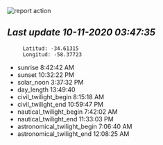 ![report action](https://github.com/matiasz8/actions-for-reports/workflows/report%20action/badge.svg?branch=develop) 


## *****Last update 10-11-2020 03:47:35*****



		 Latitud: -34.61315
		 Longitud: -58.37723

 - sunrise 	 8:42:42 AM
 - sunset 	 10:32:22 PM
 - solar_noon 	 3:37:32 PM
 - day_length 	 13:49:40
 - civil_twilight_begin 	 8:15:18 AM
 - civil_twilight_end 	 10:59:47 PM
 - nautical_twilight_begin 	 7:42:02 AM
 - nautical_twilight_end 	 11:33:03 PM
 - astronomical_twilight_begin 	 7:06:40 AM
 - astronomical_twilight_end 	 12:08:25 AM
